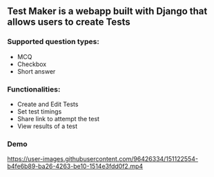 ## Test Maker is a webapp built with Django that allows users to create Tests

### Supported question types: 
- MCQ
- Checkbox
- Short answer

### Functionalities:
- Create and Edit Tests
- Set test timings
- Share link to attempt the test
- View results of a test

### Demo
https://user-images.githubusercontent.com/96426334/151122554-b4fe6b89-ba26-4263-be10-1514e3fdd0f2.mp4

